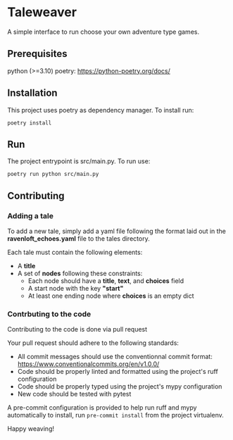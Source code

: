 # Taleweaver

A simple interface to run choose your own adventure type games.

## Prerequisites

python (>=3.10)
poetry: https://python-poetry.org/docs/

## Installation

This project uses poetry as dependency manager. To install run:

```
poetry install
```
## Run

The project entrypoint is src/main.py. To run use:

```
poetry run python src/main.py
```

## Contributing

### Adding a tale

To add a new tale, simply add a yaml file following the format laid out in the **ravenloft_echoes.yaml** file to the tales directory.

Each tale must contain the following elements:
- A **title**
- A set of **nodes** following these constraints:
    - Each node should have a **title**, **text**, and **choices** field
    - A start node with the key **"start"**
    - At least one ending node where **choices** is an empty dict

### Contrbuting to the code

Contributing to the code is done via pull request

Your pull request should adhere to the following standards:

- All commit messages should use the conventionnal commit format: https://www.conventionalcommits.org/en/v1.0.0/
- Code should be properly linted and formatted using the project's ruff configuration
- Code should be properly typed using the project's mypy configuration
- New code should be tested with pytest

A pre-commit configuration is provided to help run ruff and mypy automatically to install, run `pre-commit install` from the project virtualenv.

Happy weaving!
